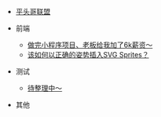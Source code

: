 
* [平头哥联盟](/)

* 前端

  * [做完小程序项目、老板给我加了6k薪资～](./frontends/applets/做完小程序项目.md)
  * [该如何以正确的姿势插入SVG Sprites？](./frontends/html/做完小程序项目.md)


* 测试

  * [待整理中～](./frontends/applets/做完小程序项目.md)

* 其他